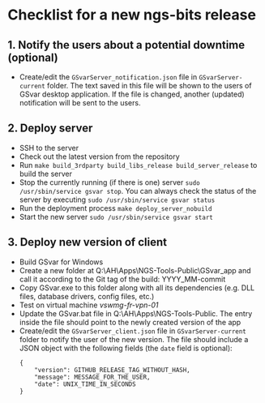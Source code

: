 # Checklist for a new ngs-bits release

## 1. Notify the users about a potential downtime (optional)
- Create/edit the `GSvarServer_notification.json` file in `GSvarServer-current` folder. The text saved in this file will be shown to the users of GSvar desktop application. If the file is changed, another (updated) notification will be sent to the users.

## 2. Deploy server
- SSH to the server
- Check out the latest version from the repository
- Run `make build_3rdparty build_libs_release build_server_release` to build the server
- Stop the currently running (if there is one) server `sudo /usr/sbin/service gsvar stop`. You can always check the status of the server by executing `sudo /usr/sbin/service gsvar status`
- Run the deployment process `make deploy_server_nobuild`
- Start the new server `sudo /usr/sbin/service gsvar start`

## 3. Deploy new version of client
- Build GSvar for Windows
- Create a new folder at Q:\AH\Apps\NGS-Tools-Public\GSvar_app and call it according to the Git tag of the build: YYYY_MM-commit
- Copy GSvar.exe to this folder along with all its dependencies (e.g. DLL files, database drivers, config files, etc.)
- Test on virtual machine *vswmg-fr-vpn-01*
- Update the GSvar.bat file in Q:\AH\Apps\NGS-Tools-Public\. The entry inside the file should point to the newly created version of the app
- Create/edit the `GSvarServer_client.json` file in `GSvarServer-current` folder to notify the user of the new version. The file should include a JSON object with the following fields (the `date` field is optional):
    ``` 
    {
        "version": GITHUB_RELEASE_TAG_WITHOUT_HASH,
        "message": MESSAGE_FOR_THE_USER,
        "date": UNIX_TIME_IN_SECONDS
    }
    ```
